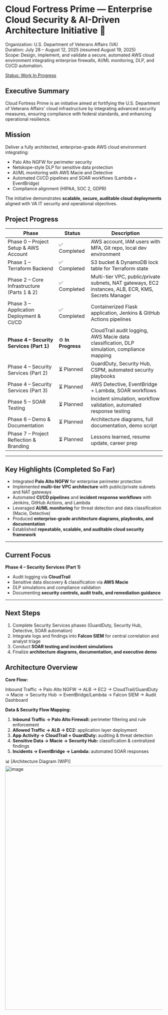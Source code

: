 # Cloud Fortress Prime — Enterprise Cloud Security & AI-Driven Architecture Initiative 🚀

Organization: U.S. Department of Veterans Affairs (VA)  
Duration: July 28 – August 12, 2025 (resumed August 19, 2025)  
Scope: Design, implement, and validate a secure, automated AWS cloud environment integrating enterprise firewalls, AI/ML monitoring, DLP, and CI/CD automation.

[ Status: Work In Progress](https://img.shields.io/badge/status-WIP-yellow)

## Executive Summary
Cloud Fortress Prime is an initiative aimed at fortifying the U.S. Department of Veterans Affairs' cloud infrastructure by integrating advanced security measures, ensuring compliance with federal standards, and enhancing operational resilience.

## Mission
Deliver a fully architected, enterprise-grade AWS cloud environment integrating:

- Palo Alto NGFW for perimeter security  
- Netskope-style DLP for sensitive data protection  
- AI/ML monitoring with AWS Macie and Detective  
- Automated CI/CD pipelines and SOAR workflows (Lambda + EventBridge)  
- Compliance alignment (HIPAA, SOC 2, GDPR)  

The initiative demonstrates **scalable, secure, auditable cloud deployments** aligned with VA IT security and operational objectives.

## Project Progress

| Phase | Status | Description |
|-------|--------|-------------|
| Phase 0 – Project Setup & AWS Account | ✅ Completed | AWS account, IAM users with MFA, Git repo, local dev environment |
| Phase 1 – Terraform Backend | ✅ Completed | S3 bucket & DynamoDB lock table for Terraform state |
| Phase 2 – Core Infrastructure (Parts 1 & 2) | ✅ Completed | Multi-tier VPC, public/private subnets, NAT gateways, EC2 instances, ALB, ECR, KMS, Secrets Manager |
| Phase 3 – Application Deployment & CI/CD | ✅ Completed | Containerized Flask application, Jenkins & GitHub Actions pipelines |
| **Phase 4 – Security Services (Part 1)** | ⚙ **In Progress** | CloudTrail audit logging, AWS Macie data classification, DLP simulation, compliance mapping |
| Phase 4 – Security Services (Part 2) | ⏳ Planned | GuardDuty, Security Hub, CSPM, automated security playbooks |
| Phase 4 – Security Services (Part 3) | ⏳ Planned | AWS Detective, EventBridge + Lambda, SOAR workflows |
| Phase 5 – SOAR Testing | ⏳ Planned | Incident simulation, workflow validation, automated response testing |
| Phase 6 – Demo & Documentation | ⏳ Planned | Architecture diagrams, full documentation, demo script |
| Phase 7 – Project Reflection & Branding | ⏳ Planned | Lessons learned, resume update, career prep |

---

## Key Highlights (Completed So Far)
- Integrated **Palo Alto NGFW** for enterprise perimeter protection  
- Implemented **multi-tier VPC architecture** with public/private subnets and NAT gateways  
- Automated **CI/CD pipelines** and **incident response workflows** with Jenkins, GitHub Actions, and Lambda  
- Leveraged **AI/ML monitoring** for threat detection and data classification (Macie, Detective)  
- Produced **enterprise-grade architecture diagrams, playbooks, and documentation**  
- Established **repeatable, scalable, and auditable cloud security framework**

---

## Current Focus
**Phase 4 – Security Services (Part 1)**  

- Audit logging via **CloudTrail**  
- Sensitive data discovery & classification via **AWS Macie**  
- DLP simulations and compliance validation  
- Documenting **security controls, audit trails, and remediation guidance**

---

## Next Steps
1. Complete Security Services phases (GuardDuty, Security Hub, Detective, SOAR automation)  
2. Integrate logs and findings into **Falcon SIEM** for central correlation and analyst triage  
3. Conduct **SOAR testing and incident simulations**  
4. Finalize **architecture diagrams, documentation, and executive demo**

## Architecture Overview

**Core Flow:**

Inbound Traffic → Palo Alto NGFW → ALB → EC2 → CloudTrail/GuardDuty → Macie → Security Hub → EventBridge/Lambda → Falcon SIEM → Audit Dashboard

**Data & Security Flow Mapping:**
1. **Inbound Traffic → Palo Alto Firewall:** perimeter filtering and rule enforcement  
2. **Allowed Traffic → ALB → EC2:** application layer deployment  
3. **App Activity → CloudTrail + GuardDuty:** auditing & threat detection  
4. **Sensitive Data → Macie → Security Hub:** classification & centralized findings  
5. **Incidents → EventBridge → Lambda:** automated SOAR responses  

📊 [Architecture  Diagram (WIP)]
<img width="2630" height="780" alt="image" src="https://github.com/user-attachments/assets/f70f58b5-c811-46cc-986d-a2ba4bd8fa82" />

